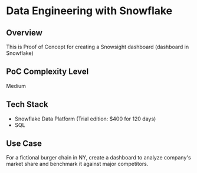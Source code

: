 # Data Engineering with Snowflake

## Overview

This is Proof of Concept for creating a Snowsight dashboard (dashboard in Snowflake)

## PoC Complexity Level

Medium

## Tech Stack

- Snowflake Data Platform (Trial edition: $400 for 120 days)
- SQL

## Use Case

For a fictional burger chain in NY, create a dashboard to analyze company's market share and benchmark it against major competitors.

